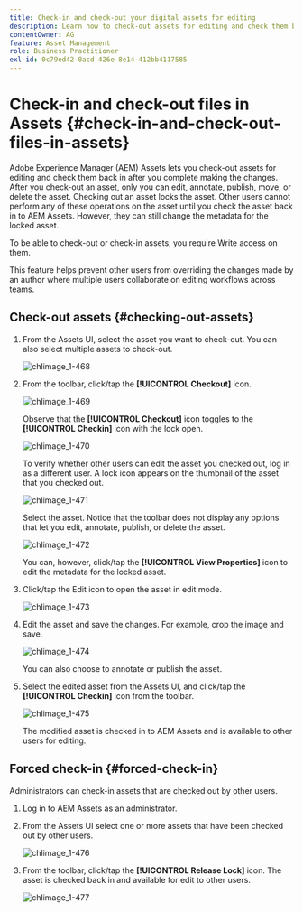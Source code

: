 ```yaml
---
title: Check-in and check-out your digital assets for editing
description: Learn how to check-out assets for editing and check them back in after the changes are complete.
contentOwner: AG
feature: Asset Management
role: Business Practitioner
exl-id: 0c79ed42-0acd-426e-8e14-412bb4117585
---
```

# Check-in and check-out files in Assets {#check-in-and-check-out-files-in-assets}

Adobe Experience Manager (AEM) Assets lets you check-out assets for editing and check them back in after you complete making the changes. After you check-out an asset, only you can edit, annotate, publish, move, or delete the asset. Checking out an asset locks the asset. Other users cannot perform any of these operations on the asset until you check the asset back in to AEM Assets. However, they can still change the metadata for the locked asset.

To be able to check-out or check-in assets, you require Write access on them.

This feature helps prevent other users from overriding the changes made by an author where multiple users collaborate on editing workflows across teams.

## Check-out assets {#checking-out-assets}

1. From the Assets UI, select the asset you want to check-out. You can also select multiple assets to check-out.

   ![chlimage_1-468](assets/chlimage_1-468.png)

1. From the toolbar, click/tap the **[!UICONTROL Checkout]** icon.

   ![chlimage_1-469](assets/chlimage_1-469.png)

   Observe that the **[!UICONTROL Checkout]** icon toggles to the **[!UICONTROL Checkin]** icon with the lock open.

   ![chlimage_1-470](assets/chlimage_1-470.png)

   To verify whether other users can edit the asset you checked out, log in as a different user. A lock icon appears on the thumbnail of the asset that you checked out.

   ![chlimage_1-471](assets/chlimage_1-471.png)

   Select the asset. Notice that the toolbar does not display any options that let you edit, annotate, publish, or delete the asset.

   ![chlimage_1-472](assets/chlimage_1-472.png)

   You can, however, click/tap the **[!UICONTROL View Properties]** icon to edit the metadata for the locked asset.

1. Click/tap the Edit icon to open the asset in edit mode.

   ![chlimage_1-473](assets/chlimage_1-473.png)

1. Edit the asset and save the changes. For example, crop the image and save. 

   ![chlimage_1-474](assets/chlimage_1-474.png)

   You can also choose to annotate or publish the asset.

1. Select the edited asset from the Assets UI, and click/tap the **[!UICONTROL Checkin]** icon from the toolbar.

   ![chlimage_1-475](assets/chlimage_1-475.png)

   The modified asset is checked in to AEM Assets and is available to other users for editing.

## Forced check-in {#forced-check-in}

Administrators can check-in assets that are checked out by other users.

1. Log in to AEM Assets as an administrator.
1. From the Assets UI select one or more assets that have been checked out by other users.

   ![chlimage_1-476](assets/chlimage_1-476.png)

1. From the toolbar, click/tap the **[!UICONTROL Release Lock]** icon. The asset is checked back in and available for edit to other users.

   ![chlimage_1-477](assets/chlimage_1-477.png)
